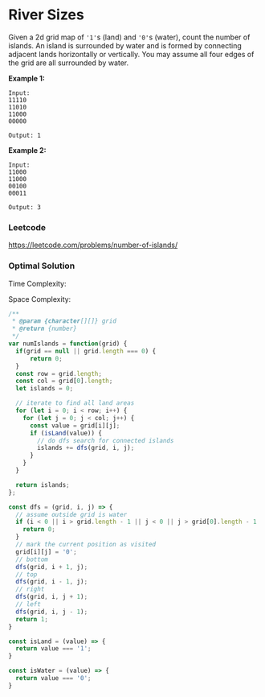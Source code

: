 # River Sizes

Given a 2d grid map of `'1'`s (land) and `'0'`s (water), count the number of islands. An island is surrounded by water and is formed by connecting adjacent lands horizontally or vertically. You may assume all four edges of the grid are all surrounded by water.

**Example 1:**

```
Input:
11110
11010
11000
00000

Output: 1
```

**Example 2:**

```
Input:
11000
11000
00100
00011

Output: 3
```



### Leetcode

https://leetcode.com/problems/number-of-islands/



### Optimal Solution

Time Complexity:

Space Complexity:

```js
/**
 * @param {character[][]} grid
 * @return {number}
 */
var numIslands = function(grid) {
  if(grid == null || grid.length === 0) {
      return 0;
  }
  const row = grid.length;
  const col = grid[0].length;
  let islands = 0;

  // iterate to find all land areas
  for (let i = 0; i < row; i++) {
    for (let j = 0; j < col; j++) {
      const value = grid[i][j];
      if (isLand(value)) {
        // do dfs search for connected islands
        islands += dfs(grid, i, j);
      }
    }
  }

  return islands;
};

const dfs = (grid, i, j) => {
  // assume outside grid is water
  if (i < 0 || i > grid.length - 1 || j < 0 || j > grid[0].length - 1 || isWater(grid[i][j])) {
    return 0;
  }
  // mark the current position as visited
  grid[i][j] = '0';
  // bottom
  dfs(grid, i + 1, j);
  // top
  dfs(grid, i - 1, j);
  // right
  dfs(grid, i, j + 1);
  // left
  dfs(grid, i, j - 1);
  return 1;
}

const isLand = (value) => {
  return value === '1';
}

const isWater = (value) => {
  return value === '0';
}
```

